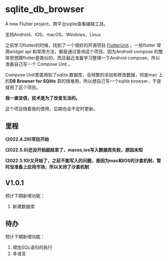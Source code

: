 # sqlite_db_browser

A new Flutter project，跨平台sqlite查看编辑工具。



支持Android、IOS、macOS、Windows、Linux



之前学习flutter的时候，找到了一个很好的开源项目 [FlutterUnit](https://github.com/toly1994328/FlutterUnit) ，一些flutter 常用widget api 和常用方法，都是通过查询这个项目。因为Android compose 的整体思想跟flutter是类似的，而且最近准备学习整理一下Android compose，所以准备自己写一个 Compose Unit 。

Compose Unit里面用到了sqlite 数据库，会频繁的添加和修改数据，但是mac 上的**DB Browser for SQlite** 真的很难用，所以想自己写一个sqlite browser，于是就用了这个项目。



**我一直坚信，技术是为了改变生活的。**



这个项目随着我的使用，后期也会不定时更新。



## 里程

**(2022.4.29)项目开始**

**(2022.5.6)还没开始就结束了，macos,ios写入数据库失败，原因未知**

**(2022.5.10)又开始了，之前不能写入的问题，是因为mac和IOS的沙盒机制，暂时没准备上应用市场，所以关闭了沙盒机制**



## V1.0.1

预计下期新增功能：

1. 新建数据库

## 待办

预计下期新增功能：

1. 增加SQL语句的执行
2. 多语言


